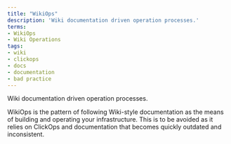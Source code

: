 ```yaml
---
title: "WikiOps"
description: 'Wiki documentation driven operation processes.'
terms:
- WikiOps
- Wiki Operations
tags:
- wiki
- clickops
- docs
- documentation
- bad practice
---
```

Wiki documentation driven operation processes.

WikiOps is the pattern of following Wiki-style documentation as the means of building and operating your infrastructure. This is to be avoided as it relies on ClickOps and documentation that becomes quickly outdated and inconsistent.
